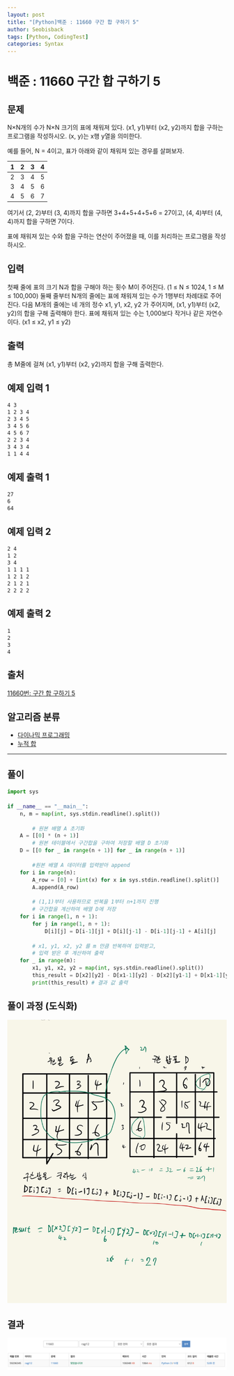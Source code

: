 ```yaml
---
layout: post
title: "[Python]백준 : 11660 구간 합 구하기 5"
author: Seobisback
tags: [Python, CodingTest]
categories: Syntax
---
```


# 백준 : 11660 구간 합 구하기 5

## 문제

N×N개의 수가 N×N 크기의 표에 채워져 있다. (x1, y1)부터 (x2, y2)까지 합을 구하는 프로그램을 작성하시오. (x, y)는 x행 y열을 의미한다.

예를 들어, N = 4이고, 표가 아래와 같이 채워져 있는 경우를 살펴보자.

| 1 | 2 | 3 | 4 |
| --- | --- | --- | --- |
| 2 | 3 | 4 | 5 |
| 3 | 4 | 5 | 6 |
| 4 | 5 | 6 | 7 |

여기서 (2, 2)부터 (3, 4)까지 합을 구하면 3+4+5+4+5+6 = 27이고, (4, 4)부터 (4, 4)까지 합을 구하면 7이다.

표에 채워져 있는 수와 합을 구하는 연산이 주어졌을 때, 이를 처리하는 프로그램을 작성하시오.

## 입력

첫째 줄에 표의 크기 N과 합을 구해야 하는 횟수 M이 주어진다. (1 ≤ N ≤ 1024, 1 ≤ M ≤ 100,000) 둘째 줄부터 N개의 줄에는 표에 채워져 있는 수가 1행부터 차례대로 주어진다. 다음 M개의 줄에는 네 개의 정수 x1, y1, x2, y2 가 주어지며, (x1, y1)부터 (x2, y2)의 합을 구해 출력해야 한다. 표에 채워져 있는 수는 1,000보다 작거나 같은 자연수이다. (x1 ≤ x2, y1 ≤ y2)

## 출력

총 M줄에 걸쳐 (x1, y1)부터 (x2, y2)까지 합을 구해 출력한다.

## 예제 입력 1

```
4 3
1 2 3 4
2 3 4 5
3 4 5 6
4 5 6 7
2 2 3 4
3 4 3 4
1 1 4 4

```

## 예제 출력 1

```
27
6
64

```

## 예제 입력 2

```
2 4
1 2
3 4
1 1 1 1
1 2 1 2
2 1 2 1
2 2 2 2

```

## 예제 출력 2

```
1
2
3
4

```

## 출처

[11660번: 구간 합 구하기 5](https://www.acmicpc.net/problem/11660)

## 알고리즘 분류

- [다이나믹 프로그래밍](https://www.acmicpc.net/problem/tag/25)
- [누적 합](https://www.acmicpc.net/problem/tag/139)

---

## 풀이

```python
import sys

if __name__ == "__main__":
    n, m = map(int, sys.stdin.readline().split())

		# 원본 배열 A 초기화
    A = [[0] * (n + 1)] 
		# 원본 테이블에서 구간합을 구하여 저장할 배열 D 초기화 
    D = [[0 for _ in range(n + 1)] for _ in range(n + 1)]

		#원본 배열 A 데이터를 입력받아 append
    for i in range(n):
        A_row = [0] + [int(x) for x in sys.stdin.readline().split()]
        A.append(A_row)

		# (1,1)부터 사용하므로 반복을 1부터 n+1까지 진행
		# 구간합을 계산하여 배열 D에 저장
    for i in range(1, n + 1):
        for j in range(1, n + 1):
            D[i][j] = D[i-1][j] + D[i][j-1] - D[i-1][j-1] + A[i][j]

		# x1, y1, x2, y2 를 m 만큼 반복하여 입력받고,
		# 입력 받은 후 계산하여 출력
    for _ in range(m):
        x1, y1, x2, y2 = map(int, sys.stdin.readline().split())
        this_result = D[x2][y2] - D[x1-1][y2] - D[x2][y1-1] + D[x1-1][y1-1]
        print(this_result) # 결과 값 출력
```

## 풀이 과정 (도식화)

![prefixsum01](/assets/images/posts/2023-04-13-Python-Prefix-sum-5/prefixsum01.jpg)

## 결과

![prefixsum02](/assets/images/posts/2023-04-13-Python-Prefix-sum-5/prefixsum02.png)